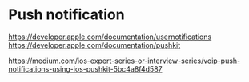 #   Push notification
https://developer.apple.com/documentation/usernotifications
https://developer.apple.com/documentation/pushkit

https://medium.com/ios-expert-series-or-interview-series/voip-push-notifications-using-ios-pushkit-5bc4a8f4d587


